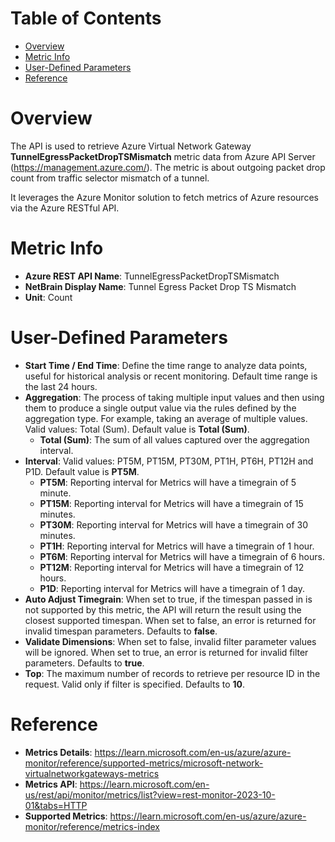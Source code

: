 # Table of Contents
- [Overview](#overview)
- [Metric Info](#metric-info)
- [User-Defined Parameters](#user-defined-parameters)
- [Reference](#reference)

# Overview <a name="overview"></a>
The API is used to retrieve Azure Virtual Network Gateway <b>TunnelEgressPacketDropTSMismatch</b> metric data from Azure API Server (https://management.azure.com/). The metric is about outgoing packet drop count from traffic selector mismatch of a tunnel.

It leverages the Azure Monitor solution to fetch metrics of Azure resources via the Azure RESTful API.

# Metric Info <a name="metric-info"></a>
* <b>Azure REST API Name</b>: TunnelEgressPacketDropTSMismatch
* <b>NetBrain Display Name</b>: Tunnel Egress Packet Drop TS Mismatch
* <b>Unit</b>: Count

# User-Defined Parameters <a name="user-defined-parameters"></a>
* <b>Start Time / End Time</b>: Define the time range to analyze data points, useful for historical analysis or recent monitoring. Default time range is the last 24 hours.
* <b>Aggregation</b>: The process of taking multiple input values and then using them to produce a single output value via the rules defined by the aggregation type. For example, taking an average of multiple values. Valid values: Total (Sum). Default value is <b>Total (Sum)</b>.
  * <b>Total (Sum)</b>: The sum of all values captured over the aggregation interval.
* <b>Interval</b>: Valid values: PT5M, PT15M, PT30M, PT1H, PT6H, PT12H and P1D. Default value is <b>PT5M</b>.
  * <b>PT5M</b>: Reporting interval for Metrics will have a timegrain of 5 minute.
  * <b>PT15M</b>: Reporting interval for Metrics will have a timegrain of 15 minutes.
  * <b>PT30M</b>: Reporting interval for Metrics will have a timegrain of 30 minutes.
  * <b>PT1H</b>: Reporting interval for Metrics will have a timegrain of 1 hour.
  * <b>PT6M</b>: Reporting interval for Metrics will have a timegrain of 6 hours.
  * <b>PT12M</b>: Reporting interval for Metrics will have a timegrain of 12 hours.
  * <b>P1D</b>: Reporting interval for Metrics will have a timegrain of 1 day.
* <b>Auto Adjust Timegrain</b>: When set to true, if the timespan passed in is not supported by this metric, the API will return the result using the closest supported timespan. When set to false, an error is returned for invalid timespan parameters. Defaults to <b>false</b>.
* <b>Validate Dimensions</b>: When set to false, invalid filter parameter values will be ignored. When set to true, an error is returned for invalid filter parameters. Defaults to <b>true</b>.
* <b>Top</b>: The maximum number of records to retrieve per resource ID in the request. Valid only if filter is specified. Defaults to <b>10</b>.


# Reference <a name="reference"></a>
* <b>Metrics Details</b>: https://learn.microsoft.com/en-us/azure/azure-monitor/reference/supported-metrics/microsoft-network-virtualnetworkgateways-metrics
* <b>Metrics API</b>: https://learn.microsoft.com/en-us/rest/api/monitor/metrics/list?view=rest-monitor-2023-10-01&tabs=HTTP
* <b>Supported Metrics</b>: https://learn.microsoft.com/en-us/azure/azure-monitor/reference/metrics-index